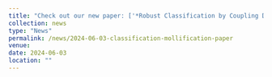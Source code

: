 ```yaml
---
title: "Check out our new paper: ['*Robust Classification by Coupling Data Mollification with Label Smoothing*'](https://arxiv.org/pdf/2406.01494)!"
collection: news
type: "News"
permalink: /news/2024-06-03-classification-mollification-paper
venue: 
date: 2024-06-03
location: ""
---
```

